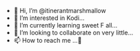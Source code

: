 - 👋 Hi, I’m @itinerantmarshmallow
- 👀 I’m interested in Kodi...
- 🌱 I’m currently learning sweet F all...
- 💞️ I’m looking to collaborate on very little...
- 📫 How to reach me ...🧐

<!---
itinerantmarshmallow/itinerantmarshmallow is a ✨ special ✨ repository because its `README.md` (this file) appears on your GitHub profile.
You can click the Preview link to take a look at your changes.
--->

